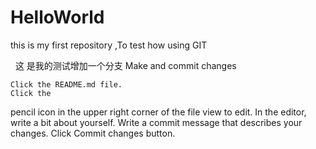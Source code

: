 # HelloWorld
this is my first repository ,To test how using GIT

 
这 是我的测试增加一个分支
Make and commit changes

    Click the README.md file.
    Click the 

pencil icon in the upper right corner of the file view to edit.
In the editor, write a bit about yourself.
Write a commit message that describes your changes.
Click Commit changes button.
